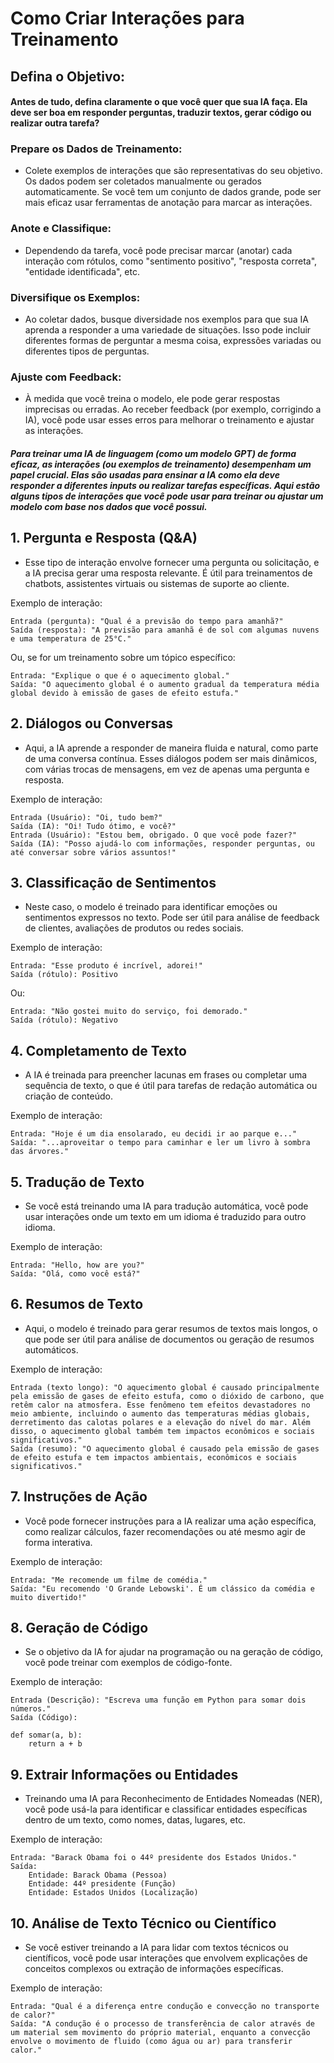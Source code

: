 # Como Criar Interações para Treinamento

## Defina o Objetivo:
#### Antes de tudo, defina claramente o que você quer que sua IA faça. Ela deve ser boa em responder perguntas, traduzir textos, gerar código ou realizar outra tarefa?

### Prepare os Dados de Treinamento:
- Colete exemplos de interações que são representativas do seu objetivo. Os dados podem ser coletados manualmente ou gerados automaticamente. Se você tem um conjunto de dados grande, pode ser mais eficaz usar ferramentas de anotação para marcar as interações.

### Anote e Classifique:
- Dependendo da tarefa, você pode precisar marcar (anotar) cada interação com rótulos, como "sentimento positivo", "resposta correta", "entidade identificada", etc.

### Diversifique os Exemplos:
- Ao coletar dados, busque diversidade nos exemplos para que sua IA aprenda a responder a uma variedade de situações. Isso pode incluir diferentes formas de perguntar a mesma coisa, expressões variadas ou diferentes tipos de perguntas.

### Ajuste com Feedback:
- À medida que você treina o modelo, ele pode gerar respostas imprecisas ou erradas. Ao receber feedback (por exemplo, corrigindo a IA), você pode usar esses erros para melhorar o treinamento e ajustar as interações.


##### Para treinar uma IA de linguagem (como um modelo GPT) de forma eficaz, as interações (ou exemplos de treinamento) desempenham um papel crucial. Elas são usadas para ensinar a IA como ela deve responder a diferentes inputs ou realizar tarefas específicas. Aqui estão alguns tipos de interações que você pode usar para treinar ou ajustar um modelo com base nos dados que você possui.
## 1. Pergunta e Resposta (Q&A)

- Esse tipo de interação envolve fornecer uma pergunta ou solicitação, e a IA precisa gerar uma resposta relevante. É útil para treinamentos de chatbots, assistentes virtuais ou sistemas de suporte ao cliente.

Exemplo de interação:

    Entrada (pergunta): "Qual é a previsão do tempo para amanhã?"
    Saída (resposta): "A previsão para amanhã é de sol com algumas nuvens e uma temperatura de 25°C."

Ou, se for um treinamento sobre um tópico específico:

    Entrada: "Explique o que é o aquecimento global."
    Saída: "O aquecimento global é o aumento gradual da temperatura média global devido à emissão de gases de efeito estufa."

## 2. Diálogos ou Conversas

- Aqui, a IA aprende a responder de maneira fluida e natural, como parte de uma conversa contínua. Esses diálogos podem ser mais dinâmicos, com várias trocas de mensagens, em vez de apenas uma pergunta e resposta.

Exemplo de interação:

    Entrada (Usuário): "Oi, tudo bem?"
    Saída (IA): "Oi! Tudo ótimo, e você?"
    Entrada (Usuário): "Estou bem, obrigado. O que você pode fazer?"
    Saída (IA): "Posso ajudá-lo com informações, responder perguntas, ou até conversar sobre vários assuntos!"

## 3. Classificação de Sentimentos

- Neste caso, o modelo é treinado para identificar emoções ou sentimentos expressos no texto. Pode ser útil para análise de feedback de clientes, avaliações de produtos ou redes sociais.

Exemplo de interação:

    Entrada: "Esse produto é incrível, adorei!"
    Saída (rótulo): Positivo

Ou:

    Entrada: "Não gostei muito do serviço, foi demorado."
    Saída (rótulo): Negativo

## 4. Completamento de Texto

- A IA é treinada para preencher lacunas em frases ou completar uma sequência de texto, o que é útil para tarefas de redação automática ou criação de conteúdo.

Exemplo de interação:

    Entrada: "Hoje é um dia ensolarado, eu decidi ir ao parque e..."
    Saída: "...aproveitar o tempo para caminhar e ler um livro à sombra das árvores."

## 5. Tradução de Texto

- Se você está treinando uma IA para tradução automática, você pode usar interações onde um texto em um idioma é traduzido para outro idioma.

Exemplo de interação:

    Entrada: "Hello, how are you?"
    Saída: "Olá, como você está?"

## 6. Resumos de Texto

- Aqui, o modelo é treinado para gerar resumos de textos mais longos, o que pode ser útil para análise de documentos ou geração de resumos automáticos.

Exemplo de interação:

    Entrada (texto longo): "O aquecimento global é causado principalmente pela emissão de gases de efeito estufa, como o dióxido de carbono, que retêm calor na atmosfera. Esse fenômeno tem efeitos devastadores no meio ambiente, incluindo o aumento das temperaturas médias globais, derretimento das calotas polares e a elevação do nível do mar. Além disso, o aquecimento global também tem impactos econômicos e sociais significativos."
    Saída (resumo): "O aquecimento global é causado pela emissão de gases de efeito estufa e tem impactos ambientais, econômicos e sociais significativos."

## 7. Instruções de Ação

- Você pode fornecer instruções para a IA realizar uma ação específica, como realizar cálculos, fazer recomendações ou até mesmo agir de forma interativa.

Exemplo de interação:

    Entrada: "Me recomende um filme de comédia."
    Saída: "Eu recomendo 'O Grande Lebowski'. É um clássico da comédia e muito divertido!"

## 8. Geração de Código

- Se o objetivo da IA for ajudar na programação ou na geração de código, você pode treinar com exemplos de código-fonte.

Exemplo de interação:

    Entrada (Descrição): "Escreva uma função em Python para somar dois números."
    Saída (Código):

    def somar(a, b):
        return a + b

## 9. Extrair Informações ou Entidades

- Treinando uma IA para Reconhecimento de Entidades Nomeadas (NER), você pode usá-la para identificar e classificar entidades específicas dentro de um texto, como nomes, datas, lugares, etc.

Exemplo de interação:

    Entrada: "Barack Obama foi o 44º presidente dos Estados Unidos."
    Saída:
        Entidade: Barack Obama (Pessoa)
        Entidade: 44º presidente (Função)
        Entidade: Estados Unidos (Localização)

## 10. Análise de Texto Técnico ou Científico

- Se você estiver treinando a IA para lidar com textos técnicos ou científicos, você pode usar interações que envolvem explicações de conceitos complexos ou extração de informações específicas.

Exemplo de interação:

    Entrada: "Qual é a diferença entre condução e convecção no transporte de calor?"
    Saída: "A condução é o processo de transferência de calor através de um material sem movimento do próprio material, enquanto a convecção envolve o movimento de fluido (como água ou ar) para transferir calor."

